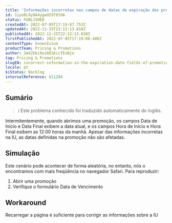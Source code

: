```yaml
---
title: 'Informações incorretas nos campos de datas de expiração das promoções'
id: 1iyo8L4y8A4ygwUI9f8tHA
status: PUBLISHED
createdAt: 2022-07-05T17:19:07.753Z
updatedAt: 2022-11-25T22:12:13.810Z
publishedAt: 2022-11-25T22:12:13.810Z
firstPublishedAt: 2022-07-05T17:19:08.406Z
contentType: knownIssue
productTeam: Pricing & Promotions
author: 2mXZkbi0oi061KicTExNjo
tag: Pricing & Promotions
slugEN: incorrect-information-in-the-expiration-date-fields-of-promotions
locale: pt
kiStatus: Backlog
internalReference: 611284
---
```


## Sumário

>ℹ️ Este problema conhecido foi traduzido automaticamente do inglês.


Intermitentemente, quando abrimos uma promoção, os campos Data de Início e Data Final exibem a data atual, e os campos Hora de Início e Hora Final exibem as 12:00 horas da manhã. Apesar das informações incorretas na IU, as datas definidas na promoção não são afetadas.



## Simulação


Este cenário pode acontecer de forma aleatória, no entanto, nós o encontramos com mais freqüência no navegador Safari. Para reproduzir:
1. Abrir uma promoção
2. Verifique o formulário Data de Vencimento



## Workaround


Recarregar a página é suficiente para corrigir as informações sobre a IU


